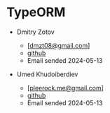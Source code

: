 # TypeORM

- Dmitry Zotov
	- [dmzt08@gmail.com]
	- [github](https://github.com/AlexMesser)
	- Email sended 2024-05-13

- Umed Khudoiberdiev
	- [pleerock.me@gmail.com]
	- [github](https://github.com/pleerock)
	- Email sended 2024-05-13
